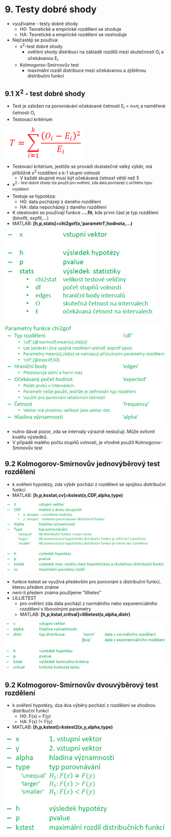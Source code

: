 # 9. Testy dobré shody

- využíváme - testy dobré shody
  - H0: Teoretické a empirické rozdělení se shoduje
  - HA: Teoretické a empirické rozdělení se neshoduje
- Nejčastěji se používá:
  - x<sup>2</sup>-test dobré shody
    - ověření shody distribucí na základě rozdílů mezi skutečností O<sub>i</sub> a očekávanou E<sub>i</sub>
  - Kolmogorov-Smirnovův test
    - maximální rozdíl distribuce mezi očekávanou a zjištěnou distribuční funkcí

## 9.1 X<sup>2</sup> - test dobré shody

- Test je založen na porovnávání očekávané četnosti E<sub>i</sub> = n×𝜋<sub>i</sub> a naměřené četnosti O<sub>i</sub>
- Testovací kritérium

![Kritérium - vzorec](pictures/x_kriterium.png)
- Testovací kritérium, jestliže se provádí dostatečně velký výběr, má přibližně x<sup>2</sup> rozdělení s k-1 stupni volnosti
  - V každé skupině musí být očekávaná četnost větší než 5
- x<sup>2</yup> - test dobré shody lze použít pro ověření, zda data pocházejí z určitého typu rozdělení
- Testuje se hypotéza:
  - H0: data pocházejí z daného rozdělení
  - HA: data nepocházejí z daného rozdělení
- K otestování se používají funkce **....fit**, kde první část je typ rozdělení (binofit, expfit,...)
- MATLAB: **[h,p,stats]=chi2gof(x,’parametr1’,hodnota,…)**

![Parametry chi2gof](pictures/chi2gof_all.png)

![Parametry chi2gof 2](pictures/chi2gof_all_2.png)
- nutno dávat pozor, zda se intervaly výrazně neslučují. Může ovlivnit kvalitu výsledků.
- V případě malého počtu stupňů volnosti, je vhodné použít Kolmogorov-Sminovův test

## 9.2 Kolmogorov-Smirnovův jednovýběrový test rozdělení
- k ověření hypotézy, zda výběr pochází z rozdělení se spojitou distribuční funkcí
- MATLAB: **[h,p,ksstat,cv]=kstest(x,CDF,alpha,type)**

![Parametry kstest](pictures/kstest_all.png)
- funkce kstest se využívá především pro porovnání s distribuční funkcí, kterou předem známe
- není-li předem známa použijeme "lillietes"
- LILLIETEST
  - pro ověření zda data pochází z normálního nebo exponenciálního rozdělení s libovolnými parametry
  - MATLAB: **[h,p,kstat,critval]=lillietest(x,alpha,distr)**

![Parametry lillietest](pictures/lillietest_all.png)

## 9.2 Kolmogorov-Smirnovův dvouvýběrový test rozdělení
- k ověření hypotézy, dza dva výběry pochází z rozdělení se shodnou distribuční funkcí
  - H0: F(x) = F(y)
  - HA: F(x) != F(y)
- MATLAB: **[h,p,kstest]=kstest2(x,y,alpha,type)**

![Parametry kstest2](pictures/kstest2_all.png)